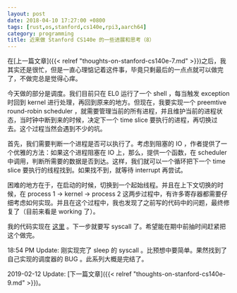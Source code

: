 ```yaml
---
layout: post
date: 2018-04-10 17:27:00 +0800
tags: [rust,os,stanford,cs140e,rpi3,aarch64]
category: programming
title: 近来做 Stanford CS140e 的一些进展和思考（8）
---
```


在[上一篇文章]({{< relref "thoughts-on-stanford-cs140e-7.md" >}})之后，我其实还是很忙，但是一直心理惦记着这件事，毕竟只剩最后的一点点就可以做完了，不做完总是觉得心痒。

今天做的部分是调度。我们目前只在 EL0 运行了一个 shell ，每当触发 exception 时回到 kernel 进行处理，再回到原来的地方。但现在，我要实现一个 preemtive round-robin scheduler ，就需要管理当前的所有进程，并且维护当前的进程状态，当时钟中断到来的时候，决定下一个 time slice 要执行的进程，再切换过去。这个过程当然会遇到不少的坑。

首先，我们需要判断一个进程是否可以执行了。考虑到阻塞的 IO ，作者提供了一个优雅的方法：如果这个进程阻塞在 IO 上，那么，提供一个函数，在 scheduler 中调用，判断所需要的数据是否到达。这样，我们就可以一个循环把下一个 time slice 要执行的线程找到。如果找不到，就等待 interrupt 再尝试。

困难的地方在于，在启动的时候，切换到一个起始线程。并且在上下文切换的时候，在 process 1 -> kernel -> process 2 这两步过程中，有许多寄存器都需要仔细考虑如何实现。并且在这个过程中，我也发现了之前写的代码中的问题，最终修复了（目前来看是 working 了）。

我的代码实现在 [这里](https://github.com/jiegec/cs140e/commit/977f179a9b28e88e85f4ba9577a0682bf2b6c57b) 。下一步就要写 syscall 了。希望能在期中前抽时间赶紧把这个做完。

18:54 PM Update: 刚实现完了 sleep 的 syscall 。比预想中要简单。果然找到了自己实现的调度器的 BUG 。此系列大概是完结了。

2019-02-12 Update: [下一篇文章]({{< relref "thoughts-on-stanford-cs140e-9.md" >}})。
